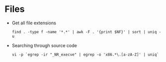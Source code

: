 # Files

* Get all file extensions
  ```
  find . -type f -name '*.*' | awk -F . '{print $NF}' | sort | uniq -u
  ```

* Searching through source code
  ```
  vi -p `egrep -ir "_NR_execve" | egrep -o 'x86.*\.[a-zA-Z]' | uniq`
  ```
